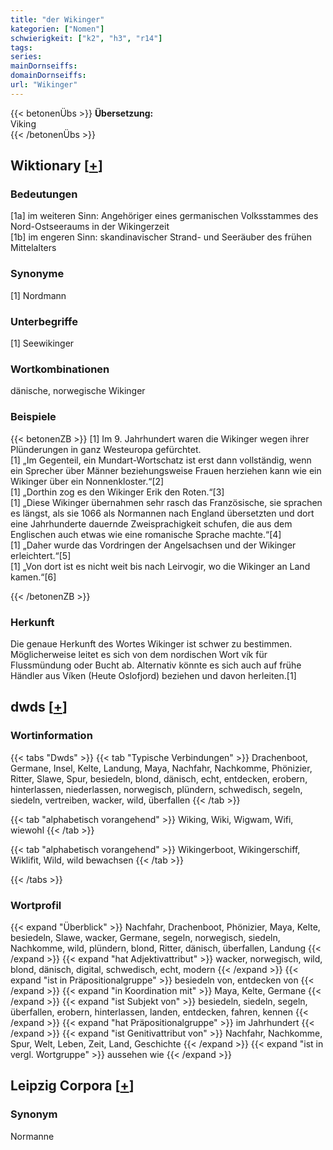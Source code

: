 ```yaml
---
title: "der Wikinger"
kategorien: ["Nomen"]
schwierigkeit: ["k2", "h3", "r14"]
tags:
series:
mainDornseiffs:
domainDornseiffs:
url: "Wikinger"
---
```


{{< betonenÜbs >}}
**Übersetzung:**  
Viking  
{{< /betonenÜbs >}}

## Wiktionary [[+](https://de.wiktionary.org/wiki/Wikinger)]

### Bedeutungen
[1a] im weiteren Sinn: Angehöriger eines germanischen Volksstammes des Nord-Ostseeraums in der Wikingerzeit  
[1b] im engeren Sinn: skandinavischer Strand- und Seeräuber des frühen Mittelalters  

### Synonyme
[1] Nordmann  

### Unterbegriffe
[1] Seewikinger  

### Wortkombinationen
dänische, norwegische Wikinger  

### Beispiele
{{< betonenZB >}}
[1] Im 9. Jahrhundert waren die Wikinger wegen ihrer Plünderungen in ganz Westeuropa gefürchtet.  
[1] „Im Gegenteil, ein Mundart-Wortschatz ist erst dann vollständig, wenn ein Sprecher über Männer beziehungsweise Frauen herziehen kann wie ein Wikinger über ein Nonnenkloster.“[2]  
[1] „Dorthin zog es den Wikinger Erik den Roten.“[3]  
[1] „Diese Wikinger übernahmen sehr rasch das Französische, sie sprachen es längst, als sie 1066 als Normannen nach England übersetzten und dort eine Jahrhunderte dauernde Zweisprachigkeit schufen, die aus dem Englischen auch etwas wie eine romanische Sprache machte.“[4]  
[1] „Daher wurde das Vordringen der Angelsachsen und der Wikinger erleichtert.“[5]  
[1] „Von dort ist es nicht weit bis nach Leirvogir, wo die Wikinger an Land kamen.“[6]  

{{< /betonenZB >}}
### Herkunft
Die genaue Herkunft des Wortes Wikinger ist schwer zu bestimmen. Möglicherweise leitet es sich von dem nordischen Wort vík für Flussmündung oder Bucht ab. Alternativ könnte es sich auch auf frühe Händler aus Víken (Heute Oslofjord) beziehen und davon herleiten.[1]  



## dwds [[+](https://www.dwds.de/wb/Wikinger)]

### Wortinformation
{{< tabs "Dwds" >}}
{{< tab "Typische Verbindungen" >}}
Drachenboot, Germane, Insel, Kelte, Landung, Maya, Nachfahr, Nachkomme, Phönizier, Ritter, Slawe, Spur, besiedeln, blond, dänisch, echt, entdecken, erobern, hinterlassen, niederlassen, norwegisch, plündern, schwedisch, segeln, siedeln, vertreiben, wacker, wild, überfallen
{{< /tab >}}

{{< tab "alphabetisch vorangehend" >}}
Wiking, Wiki, Wigwam, Wifi, wiewohl
{{< /tab >}}

{{< tab "alphabetisch vorangehend" >}}
Wikingerboot, Wikingerschiff, Wiklifit, Wild, wild bewachsen
{{< /tab >}}

{{< /tabs >}}

### Wortprofil
{{< expand "Überblick" >}} Nachfahr, Drachenboot, Phönizier, Maya, Kelte, besiedeln, Slawe, wacker, Germane, segeln, norwegisch, siedeln, Nachkomme, wild, plündern, blond, Ritter, dänisch, überfallen, Landung {{< /expand >}}
{{< expand "hat Adjektivattribut" >}} wacker, norwegisch, wild, blond, dänisch, digital, schwedisch, echt, modern {{< /expand >}}
{{< expand "ist in Präpositionalgruppe" >}} besiedeln von, entdecken von {{< /expand >}}
{{< expand "in Koordination mit" >}} Maya, Kelte, Germane {{< /expand >}}
{{< expand "ist Subjekt von" >}} besiedeln, siedeln, segeln, überfallen, erobern, hinterlassen, landen, entdecken, fahren, kennen {{< /expand >}}
{{< expand "hat Präpositionalgruppe" >}} im Jahrhundert {{< /expand >}}
{{< expand "ist Genitivattribut von" >}} Nachfahr, Nachkomme, Spur, Welt, Leben, Zeit, Land, Geschichte {{< /expand >}}
{{< expand "ist in vergl. Wortgruppe" >}} aussehen wie {{< /expand >}}

## Leipzig Corpora [[+](https://corpora.uni-leipzig.de/en/res?word=Wikinger&corpusId=deu_newscrawl-public_2018)]


### Synonym
Normanne

